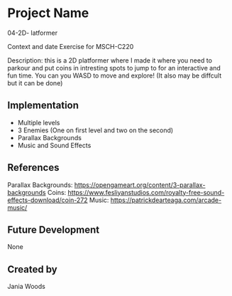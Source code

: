 # Project Name

04-2D- latformer

Context and date Exercise for MSCH-C220

Description: this is a 2D platformer where I made it where you need to parkour and put coins in intresting spots to jump to for an interactive and fun time. You can you WASD to move and explore! (It also may be diffcult but it can be done)

## Implementation
- Multiple levels
- 3 Enemies (One on first level and two on the second)
- Parallax Backgrounds
- Music and Sound Effects


## References
Parallax Backgrounds: https://opengameart.org/content/3-parallax-backgrounds
Coins: https://www.fesliyanstudios.com/royalty-free-sound-effects-download/coin-272
Music: https://patrickdearteaga.com/arcade-music/

## Future Development
None

## Created by
Jania Woods
